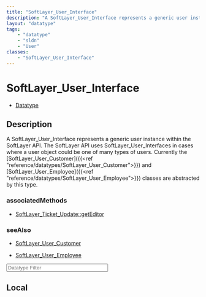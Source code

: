 ```yaml
---
title: "SoftLayer_User_Interface"
description: "A SoftLayer_User_Interface represents a generic user instance within the SoftLayer API. The SoftLayer API uses SoftLayer... "
layout: "datatype"
tags:
    - "datatype"
    - "sldn"
    - "User"
classes:
    - "SoftLayer_User_Interface"
---
```


# SoftLayer_User_Interface
<div id='service-datatype'>
    <ul id='sldn-reference-tabs'>
        <li id='datatype'> <a href='/reference/datatypes/SoftLayer_User_Interface' >Datatype</a></li>
    </ul>
</div>

## Description 
A SoftLayer_User_Interface represents a generic user instance within the SoftLayer API. The SoftLayer API uses SoftLayer_User_Interfaces in cases where a user object could be one of many types of users. Currently the [SoftLayer_User_Customer]({{<ref "reference/datatypes/SoftLayer_User_Customer">}}) and [SoftLayer_User_Employee]({{<ref "reference/datatypes/SoftLayer_User_Employee">}}) classes are abstracted by this type. 


### associatedMethods

*  [SoftLayer_Ticket_Update::getEditor](/reference/services/SoftLayer_Ticket_Update/getEditor )



### seeAlso

* [SoftLayer_User_Customer](/reference/datatypes/SoftLayer_User_Customer )


* [SoftLayer_User_Employee](/reference/datatypes/SoftLayer_User_Employee )




<!-- Filer BEGIN -->
<div class="view-filters">
        <div class="clearfix">
            <div class="search-input-box">
                <input placeholder="Datatype Filter" onkeyup="titleSearch(inputId='prop-input', divId='properties', elementClass='prop-row')" 
                    type="text" id="prop-input" value="" size="30" maxlength="128" class="form-text">
            </div>
        </div>
</div>
<!-- Filer END -->

<div id="properties" class="content">
<div id="localProperties" class="prop-content" >

## Local
</div>
<!-- LOCAL PROPERTY END -->

</div>


